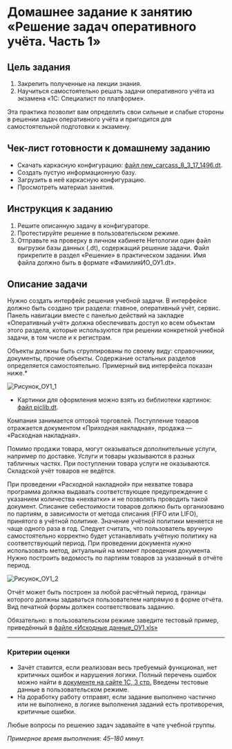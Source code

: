 # Домашнее задание к занятию «Решение задач оперативного учёта. Часть 1»

## Цель задания

1. Закрепить полученные на лекции знания.
2. Научиться самостоятельно решать задачи оперативного учёта из экзамена «1С: Специалист по платформе». 


Эта практика позволит вам определить свои сильные и слабые стороны в решении задач оперативного учёта и пригодится для самостоятельной подготовки к экзамену.

## Чек-лист готовности к домашнему заданию

- Скачать каркасную конфигурацию: [файл new_carcass_8_3_17_1496.dt](https://github.com/Bofh82/onec-mid-homeworks/blob/main/OCPS/new_carcass_8_3_17_1496.dt).
- Создать пустую информационную базу.
- Загрузить в неё каркасную конфигурацию.
- Просмотреть материал занятия.

## Инструкция к заданию

1. Решите описанную задачу в конфигураторе.
2. Протестируйте решение в пользовательском режиме.
3. Отправьте на проверку в личном кабинете Нетологии один файл выгрузки базы данных (.dt), содержащий решение задачи. Файл прикрепите в раздел «Решение» в практическом задании. Имя файла должно быть в формате «ФамилияИО_ОУ1.dt».

## Описание задачи

Нужно создать интерфейс решения учебной задачи. В интерфейсе должно быть создано три раздела: главное, оперативный учёт, сервис.
Панель навигации вместе с панелью действий на закладке «Оперативный учёт» должна обеспечивать доступ ко всем объектам этого раздела, которые используются при решении конкретной учебной задачи, в том числе и к регистрам.

Объекты должны быть сгруппированы по своему виду: справочники, документы, прочие объекты. Содержание остальных разделов определяется самостоятельно. 
Примерный вид интерфейса показан ниже.*

![Рисунок_ОУ1_1](https://user-images.githubusercontent.com/44517817/235097115-95c20495-6d40-4531-9a93-d9e5cbec9098.png)

* Картинки для оформления можно взять из библиотеки картинок: [файл piclib.dt](https://github.com/netology-code/onec-mid-homeworks/blob/main/OCPS/piclib.dt).

Компания занимается оптовой торговлей. 
Поступление товаров отражается документом «Приходная накладная», продажа — «Расходная накладная». 

Помимо продажи товара, могут оказываться дополнительные услуги, например по доставке. Услуги и товары указываются в разных табличных частях. При поступлении товара услуги не оказываются. 
Складской учёт товаров не ведётся. 

При проведении «Расходной накладной» при нехватке товара программа должна выдавать соответствующее предупреждение с указанием количества «нехватки» и не позволять проводить такой документ.
Списание себестоимости товаров должно быть организовано по партиям, в зависимости от метода списания (FIFO или LIFO), принятого в учётной политике. 
Значение учётной политики меняется не чаще одного раза в год. Следует считать, что пользователь вручную самостоятельно корректно будет устанавливать учётную политику на соответствующий период. При проведении документа нужно использовать метод, актуальный на момент проведения документа.
Нужно построить ведомость по партиям товаров за указанный в отчёте период.

![Рисунок_ОУ1_2](https://user-images.githubusercontent.com/44517817/235097179-c7e9a0cb-850e-4107-bb95-57c87a620d9f.png)

Отчёт может быть построен за любой расчётный период, границы которого должны задаваться пользователем напрямую в форме отчёта.
Вид печатной формы должен соответствовать заданию.

Обязательно: в пользовательском режиме заведите тестовый пример, приведённый в [файле «Исходные данные_ОУ1.xls»](https://docs.google.com/spreadsheets/d/1xAMqZhPvllWB-8v4jdB6rdp_Ts6CgqvltqTRKCsYaxo/edit?usp=sharing)

------

### Критерии оценки

- Зачёт ставится, если реализован весь требуемый функционал, нет критичных ошибок и нарушения логики. Полный перечень ошибок можно найти в [документе на сайте 1С, 3 стр.](https://static.1c.ru/rus/partners/training/files/ATT83PL.rtf?356jhteyner67j340)
Введены тестовые данные в пользовательском режиме.
- На доработку работу отправят, если задание выполнено частично или не выполнено, в логике выполнения заданий есть противоречия, критичные ошибки.

Любые вопросы по решению задач задавайте в чате учебной группы.

*Примерное время выполнения: 45–180 минут.*


